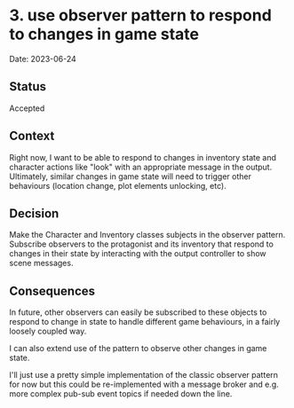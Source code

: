 # 3. use observer pattern to respond to changes in game state

Date: 2023-06-24

## Status

Accepted

## Context

Right now, I want to be able to respond to changes in inventory state and character actions like "look" 
with an appropriate message in the output.  Ultimately, similar changes in game state will need 
to trigger other behaviours (location change, plot elements unlocking, etc).

## Decision

Make the Character and Inventory classes subjects in the observer pattern.  Subscribe observers
to the protagonist and its inventory that respond to changes in their state by interacting with the output controller to 
show scene messages.

## Consequences

In future, other observers can easily be subscribed to these objects to respond to change in state to handle
different game behaviours, in a fairly loosely coupled way.  

I can also extend use of the pattern to observe other changes in game state.

I'll just use a pretty simple implementation of the classic observer pattern for now but this could be
re-implemented with a message broker and e.g. more complex pub-sub event topics if needed down the line.